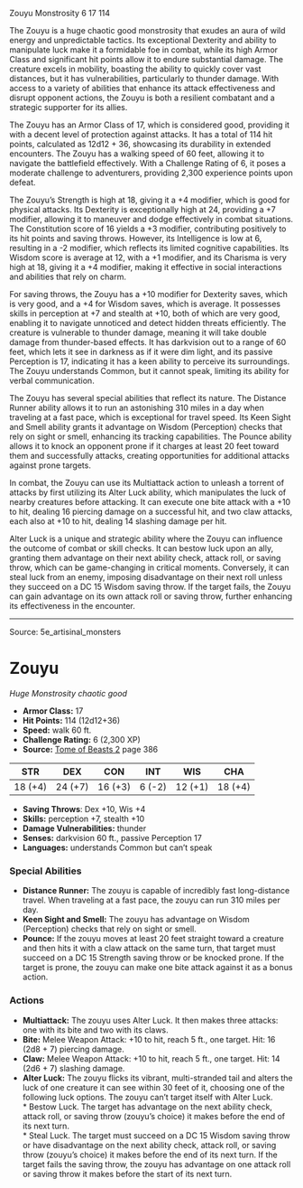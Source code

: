 <MonsterName/>Zouyu</MonsterName>
<CreatureType/>Monstrosity</CreatureType>
<CR/>6</CR>
<AC/>17</AC>
<HP/>114</HP>
<summary>The Zouyu is a huge chaotic good monstrosity that exudes an aura of wild energy and unpredictable tactics. Its exceptional Dexterity and ability to manipulate luck make it a formidable foe in combat, while its high Armor Class and significant hit points allow it to endure substantial damage. The creature excels in mobility, boasting the ability to quickly cover vast distances, but it has vulnerabilities, particularly to thunder damage. With access to a variety of abilities that enhance its attack effectiveness and disrupt opponent actions, the Zouyu is both a resilient combatant and a strategic supporter for its allies.</summary>

<detail>

The Zouyu has an Armor Class of 17, which is considered good, providing it with a decent level of protection against attacks. It has a total of 114 hit points, calculated as 12d12 + 36, showcasing its durability in extended encounters. The Zouyu has a walking speed of 60 feet, allowing it to navigate the battlefield effectively. With a Challenge Rating of 6, it poses a moderate challenge to adventurers, providing 2,300 experience points upon defeat.

The Zouyu’s Strength is high at 18, giving it a +4 modifier, which is good for physical attacks. Its Dexterity is exceptionally high at 24, providing a +7 modifier, allowing it to maneuver and dodge effectively in combat situations. The Constitution score of 16 yields a +3 modifier, contributing positively to its hit points and saving throws. However, its Intelligence is low at 6, resulting in a -2 modifier, which reflects its limited cognitive capabilities. Its Wisdom score is average at 12, with a +1 modifier, and its Charisma is very high at 18, giving it a +4 modifier, making it effective in social interactions and abilities that rely on charm.

For saving throws, the Zouyu has a +10 modifier for Dexterity saves, which is very good, and a +4 for Wisdom saves, which is average. It possesses skills in perception at +7 and stealth at +10, both of which are very good, enabling it to navigate unnoticed and detect hidden threats efficiently. The creature is vulnerable to thunder damage, meaning it will take double damage from thunder-based effects. It has darkvision out to a range of 60 feet, which lets it see in darkness as if it were dim light, and its passive Perception is 17, indicating it has a keen ability to perceive its surroundings. The Zouyu understands Common, but it cannot speak, limiting its ability for verbal communication.

The Zouyu has several special abilities that reflect its nature. The Distance Runner ability allows it to run an astonishing 310 miles in a day when traveling at a fast pace, which is exceptional for travel speed. Its Keen Sight and Smell ability grants it advantage on Wisdom (Perception) checks that rely on sight or smell, enhancing its tracking capabilities. The Pounce ability allows it to knock an opponent prone if it charges at least 20 feet toward them and successfully attacks, creating opportunities for additional attacks against prone targets.

In combat, the Zouyu can use its Multiattack action to unleash a torrent of attacks by first utilizing its Alter Luck ability, which manipulates the luck of nearby creatures before attacking. It can execute one bite attack with a +10 to hit, dealing 16 piercing damage on a successful hit, and two claw attacks, each also at +10 to hit, dealing 14 slashing damage per hit. 

Alter Luck is a unique and strategic ability where the Zouyu can influence the outcome of combat or skill checks. It can bestow luck upon an ally, granting them advantage on their next ability check, attack roll, or saving throw, which can be game-changing in critical moments. Conversely, it can steal luck from an enemy, imposing disadvantage on their next roll unless they succeed on a DC 15 Wisdom saving throw. If the target fails, the Zouyu can gain advantage on its own attack roll or saving throw, further enhancing its effectiveness in the encounter.</detail>



---

Source: 5e_artisinal_monsters

# Zouyu

*Huge* *Monstrosity* *chaotic good*

- **Armor Class:** 17
- **Hit Points:** 114 (12d12+36)
- **Speed:** walk 60 ft.
- **Challenge Rating:** 6 (2,300 XP)
- **Source:** [Tome of Beasts 2](https://koboldpress.com/kpstore/product/tome-of-beasts-2-for-5th-edition) page 386

| STR | DEX | CON | INT | WIS | CHA |
| --- | --- | --- | --- | --- | --- |
| 18 (+4) | 24 (+7) | 16 (+3) | 6 (-2) | 12 (+1) | 18 (+4) |

- **Saving Throws**: Dex +10, Wis +4
- **Skills:** perception +7, stealth +10
- **Damage Vulnerabilities:** thunder
- **Senses:** darkvision 60 ft., passive Perception 17
- **Languages:** understands Common but can’t speak

### Special Abilities

- **Distance Runner:** The zouyu is capable of incredibly fast long-distance travel. When traveling at a fast pace, the zouyu can run 310 miles per day.
- **Keen Sight and Smell:** The zouyu has advantage on Wisdom (Perception) checks that rely on sight or smell.
- **Pounce:** If the zouyu moves at least 20 feet straight toward a creature and then hits it with a claw attack on the same turn, that target must succeed on a DC 15 Strength saving throw or be knocked prone. If the target is prone, the zouyu can make one bite attack against it as a bonus action.

### Actions

- **Multiattack:** The zouyu uses Alter Luck. It then makes three attacks: one with its bite and two with its claws.
- **Bite:** Melee Weapon Attack: +10 to hit, reach 5 ft., one target. Hit: 16 (2d8 + 7) piercing damage.
- **Claw:** Melee Weapon Attack: +10 to hit, reach 5 ft., one target. Hit: 14 (2d6 + 7) slashing damage.
- **Alter Luck:** The zouyu flicks its vibrant, multi-stranded tail and alters the luck of one creature it can see within 30 feet of it, choosing one of the following luck options. The zouyu can’t target itself with Alter Luck. <br>* Bestow Luck. The target has advantage on the next ability check, attack roll, or saving throw (zouyu’s choice) it makes before the end of its next turn. <br>* Steal Luck. The target must succeed on a DC 15 Wisdom saving throw or have disadvantage on the next ability check, attack roll, or saving throw (zouyu’s choice) it makes before the end of its next turn. If the target fails the saving throw, the zouyu has advantage on one attack roll or saving throw it makes before the start of its next turn.




